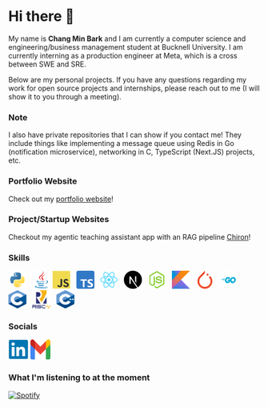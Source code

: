 # Hi there 👋

My name is **Chang Min Bark** and I am currently a computer science and engineering/business management student at Bucknell University. I am currently interning as a production engineer at Meta, which is a cross between SWE and SRE.

Below are my personal projects. If you have any questions regarding my work for open source projects and internships, please reach out to me (I will show it to you through a meeting).

### Note

I also have private repositories that I can show if you contact me! They include things like implementing a message queue using Redis in Go (notification microservice), networking in C, TypeScript (Next.JS) projects, etc.

### Portfolio Website

Check out my [portfolio website](https://changminbark.github.io/)!

### Project/Startup Websites

Checkout my agentic teaching assistant app with an RAG pipeline [Chiron](https://www.chiron-ta.com/)!

### Skills

<p align="left">
<a href="https://www.python.org/" target="_blank" rel="noreferrer"><img src="./img/python-original.svg" width="36" height="36" alt="Python" /></a> &nbsp;
<a href="https://www.java.com/en/" target="_blank" rel="noreferrer"><img src="./img/java-original.svg" width="36" height="36" alt="Java" /></a>
<a href="https://developer.mozilla.org/en-US/docs/Web/JavaScript" target="_blank" rel="noreferrer"><img src="./img/javascript-original.svg" width="36" height="36" alt="JavaScript" /></a> &nbsp;
<a href="https://www.typescriptlang.org/" target="_blank" rel="noreferrer"><img src="./img/Typescript-original.svg" width="36" height="36" alt="TypeScript" /></a> &nbsp;
<a href="https://reactjs.org/" target="_blank" rel="noreferrer"><img src="./img/react-original.svg" width="36" height="36" alt="React" /></a> &nbsp;
<a href="https://nextjs.org/" target="_blank" rel="noreferrer"><img src="./img/nextjs-original.svg" width="36" height="36" alt="NextJS" /></a> &nbsp;
<a href="https://nodejs.org/en" target="_blank" rel="noreferrer"><img src="./img/nodejs-original.svg" width="36" height="36" alt="NodeJS" /></a> &nbsp;
<a href="https://kotlinlang.org/" target="_blank" rel="noreferrer"><img src="./img/kotlin-original.svg" width="36" height="36" alt="Kotlin" /></a> &nbsp;
<a href="https://pytorch.org/" target="_blank" rel="noreferrer"><img src="./img/pytorch-original.svg" width="36" height="36" alt="PyTorch" /></a> &nbsp;
<a href="https://go.dev/" target="_blank" rel="noreferrer"><img src="./img/golang.svg" width="36" height="36" alt="Golang" /></a> &nbsp;
<a href="https://en.wikipedia.org/wiki/C_(programming_language)" target="_blank" rel="noreferrer"><img src="./img/c-language.svg" width="36" height="36" alt="C" /></a> &nbsp;
<a href="https://riscv.org/" target="_blank" rel="noreferrer"><img src="./img/risc-v.svg" width="36" height="36" alt="RISC-V" /></a> &nbsp;
<a href="https://cplusplus.com/" target="_blank" rel="noreferrer"><img src="./img/C++-original.svg" width="36" height="36" alt="C++" /></a> &nbsp;
</p>
</p>

### Socials

<p align="left"> 
<a href="https://www.linkedin.com/in/chang-min-bark-0091b7b9/" target="_blank" rel="noreferrer"><img src="./img/linkedin-original.svg" width="40" height="40" padding-top= "100px" /></a> 
<a href="mailto: cb073@bucknell.edu" target="_blank" rel="noreferrer"><img src="./img/Gmail_icon_(2020).svg" width="40" height="40" /></a> &nbsp;
</p>

<!-- ### My GitHub Stats

![Chang Min's GitHub Stats](https://github-readme-stats-nine-opal-44.vercel.app/api/top-langs/?username=changminbark&show_icons=true&theme=tokyonight) -->

### What I'm listening to at the moment

[![Spotify](https://novatorem-gules-xi.vercel.app/api/spotify)](https://open.spotify.com/user/21espswhitlpcvzqvbtext43i)
